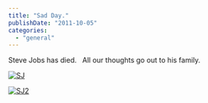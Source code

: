 ```yaml
---
title: "Sad Day."
publishDate: "2011-10-05"
categories: 
  - "general"
---
```


Steve Jobs has died.   All our thoughts go out to his family.

[![SJ](http://ramblinggeek.co.uk/wp-content/uploads/2011/10/SJ.jpg "SJ")](http://www.apple.com/)

[![SJ2](http://ramblinggeek.co.uk/wp-content/uploads/2011/10/SJ2_thumb.jpg "SJ2")](http://ramblinggeek.co.uk/wp-content/uploads/2011/10/SJ2.jpg)
